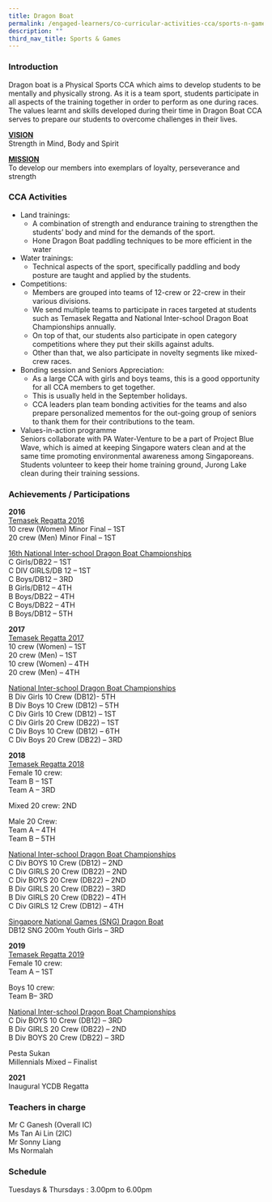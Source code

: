 ```yaml
---
title: Dragon Boat
permalink: /engaged-learners/co-curricular-activities-cca/sports-n-games/dragon-boat/
description: ""
third_nav_title: Sports & Games
---
```

### Introduction

Dragon boat is a Physical Sports CCA which aims to develop students to be mentally and physically strong. As it is a team sport, students participate in all aspects of the training together in order to perform as one during races. The values learnt and skills developed during their time in Dragon Boat CCA serves to prepare our students to overcome challenges in their lives.

<u><strong> VISION </strong></u> <br>
Strength in Mind, Body and Spirit

<u><strong> MISSION </strong></u> <br>
To develop our members into exemplars of loyalty, perseverance and strength

### CCA Activities

*   Land trainings:
	*   A combination of strength and endurance training to strengthen the students’ body and mind for the demands of the sport.
	*   Hone Dragon Boat paddling techniques to be more efficient in the water
*   Water trainings:
	*   Technical aspects of the sport, specifically paddling and body posture are taught and applied by the students.
*   Competitions:
	*   Members are grouped into teams of 12-crew or 22-crew in their various divisions.
	*   We send multiple teams to participate in races targeted at students such as Temasek Regatta and National Inter-school Dragon Boat Championships annually.
	*   On top of that, our students also participate in open category competitions where they put their skills against adults.
	*   Other than that, we also participate in novelty segments like mixed-crew races.
*   Bonding session and Seniors Appreciation:
	*   As a large CCA with girls and boys teams, this is a good opportunity for all CCA members to get together.
	*   This is usually held in the September holidays.
	*   CCA leaders plan team bonding activities for the teams and also prepare personalized mementos for the out-going group of seniors to thank them for their contributions to the team.
*   Values-in-action programme  <br>Seniors collaborate with PA Water-Venture to be a part of Project Blue Wave, which is aimed at keeping Singapore waters clean and at the same time promoting environmental awareness among Singaporeans. <br>
Students volunteer to keep their home training ground, Jurong Lake clean during their training sessions.

### Achievements / Participations

**2016** <br>
<u> Temasek Regatta 2016 </u><br>
10 crew (Women) Minor Final – 1ST <br>
20 crew (Men) Minor Final – 1ST

<u> 16th National Inter-school Dragon Boat Championships </u><br>
C Girls/DB22 – 1ST <br>
C DIV GIRLS/DB 12 – 1ST <br>
C Boys/DB12 – 3RD <br>
B Girls/DB12 – 4TH <br>
B Boys/DB22 – 4TH <br>
C Boys/DB22 – 4TH <br>
B Boys/DB12 – 5TH 

**2017** <br>
<u> Temasek Regatta 2017 </u><br>
10 crew (Women) – 1ST <br>
20 crew (Men) – 1ST <br> 
10 crew (Women) – 4TH <br>
20 crew (Men) – 4TH

<u> National Inter-school Dragon Boat Championships </u><br>
B Div Girls 10 Crew (DB12)- 5TH <br>
B Div Boys 10 Crew (DB12) – 5TH <br>
C Div Girls 10 Crew (DB12) – 1ST <br>
C Div Girls 20 Crew (DB22) – 1ST <br>
C Div Boys 10 Crew (DB12) – 6TH <br>
C Div Boys 20 Crew (DB22) – 3RD

**2018** <br>
<u> Temasek Regatta 2018 </u><br>
Female 10 crew: <br>
Team B – 1ST <br>
Team A – 3RD  

Mixed 20 crew: 2ND

Male 20 Crew: <br>
Team A – 4TH <br> 
Team B – 5TH  

<u> National Inter-school Dragon Boat Championships </u><br>
C Div BOYS 10 Crew (DB12) – 2ND <br>
C Div GIRLS 20 Crew (DB22) – 2ND <br>
C Div BOYS 20 Crew (DB22) – 2ND <br>
B Div GIRLS 20 Crew (DB22) – 3RD <br>
B Div GIRLS 20 Crew (DB22) – 4TH <br>
C Div GIRLS 12 Crew (DB12) – 4TH

<u> Singapore National Games (SNG) Dragon Boat </u><br>
DB12 SNG 200m Youth Girls – 3RD  

**2019** <br>
<u> Temasek Regatta 2019 </u> <br>
Female 10 crew: <br>
Team A – 1ST

Boys 10 crew: <br>
Team B– 3RD

<u> National Inter-school Dragon Boat Championships </u><br>
C Div BOYS 10 Crew (DB12) – 3RD <br>
B Div GIRLS 20 Crew (DB22) – 2ND<br>
B Div BOYS 20 Crew (DB22) – 3RD

Pesta Sukan <br>
Millennials Mixed – Finalist

**2021** <br>
Inaugural YCDB Regatta

### Teachers in charge

Mr C Ganesh (Overall IC) <br>
Ms Tan Ai Lin (2IC) <br>
Mr Sonny Liang <br>
Ms Normalah

### Schedule

Tuesdays &amp; Thursdays : 3.00pm to 6.00pm <br>